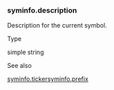 ### syminfo.description

Description for the current symbol.

Type

simple string

See also

[syminfo.ticker](#var_syminfo.ticker)[syminfo.prefix](#var_syminfo.prefix)
